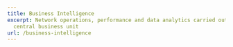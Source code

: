 ```yaml
---
title: Business Intelligence
excerpt: Network operations, performance and data analytics carried out by our
  central business unit
url: /business-intelligence
---
```

